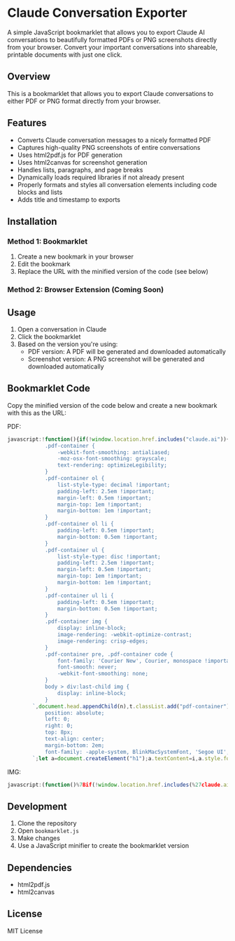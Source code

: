 # Claude Conversation Exporter

A simple JavaScript bookmarklet that allows you to export Claude AI conversations to beautifully formatted PDFs or PNG screenshots directly from your browser. Convert your important conversations into shareable, printable documents with just one click.

## Overview

This is a bookmarklet that allows you to export Claude conversations to either PDF or PNG format directly from your browser.

## Features

* Converts Claude conversation messages to a nicely formatted PDF
* Captures high-quality PNG screenshots of entire conversations
* Uses html2pdf.js for PDF generation
* Uses html2canvas for screenshot generation
* Handles lists, paragraphs, and page breaks
* Dynamically loads required libraries if not already present
* Properly formats and styles all conversation elements including code blocks and lists
* Adds title and timestamp to exports

## Installation

### Method 1: Bookmarklet

1. Create a new bookmark in your browser
2. Edit the bookmark
3. Replace the URL with the minified version of the code (see below)

### Method 2: Browser Extension (Coming Soon)

## Usage

1. Open a conversation in Claude
2. Click the bookmarklet
3. Based on the version you're using:
   - PDF version: A PDF will be generated and downloaded automatically
   - Screenshot version: A PNG screenshot will be generated and downloaded automatically

## Bookmarklet Code

Copy the minified version of the code below and create a new bookmark with this as the URL:

PDF:
```javascript
javascript:!function(){if(!window.location.href.includes("claude.ai")){alert("This bookmarklet only works on Claude chat pages");return}function e(e){return new Promise((t,n)=>{if(document.querySelector(`script[src="${e}"]`)){t();return}let i=document.createElement("script");i.src=e,i.onload=t,i.onerror=n,document.head.appendChild(i)})}Promise.all([e("https://cdnjs.cloudflare.com/ajax/libs/html2canvas/1.4.1/html2canvas.min.js"),e("https://cdnjs.cloudflare.com/ajax/libs/jspdf/2.5.1/jspdf.umd.min.js")]).then(function e(){let t=document.querySelector("div.flex-1.flex.flex-col.gap-3.px-4");if(!t){alert("Could not find Claude chat container");return}let n=document.createElement("style");n.textContent=`
            .pdf-container {
                -webkit-font-smoothing: antialiased;
                -moz-osx-font-smoothing: grayscale;
                text-rendering: optimizeLegibility;
            }
            .pdf-container ol {
                list-style-type: decimal !important;
                padding-left: 2.5em !important;
                margin-left: 0.5em !important;
                margin-top: 1em !important;
                margin-bottom: 1em !important;
            }
            .pdf-container ol li {
                padding-left: 0.5em !important;
                margin-bottom: 0.5em !important;
            }
            .pdf-container ul {
                list-style-type: disc !important;
                padding-left: 2.5em !important;
                margin-left: 0.5em !important;
                margin-top: 1em !important;
                margin-bottom: 1em !important;
            }
            .pdf-container ul li {
                padding-left: 0.5em !important;
                margin-bottom: 0.5em !important;
            }
            .pdf-container img {
                display: inline-block;
                image-rendering: -webkit-optimize-contrast;
                image-rendering: crisp-edges;
            }
            .pdf-container pre, .pdf-container code {
                font-family: 'Courier New', Courier, monospace !important;
                font-smooth: never;
                -webkit-font-smoothing: none;
            }
            body > div:last-child img {
                display: inline-block;
            }
        `,document.head.appendChild(n),t.classList.add("pdf-container"),document.querySelectorAll("div.font-user-message").forEach(e=>{e.style.position="relative"});let i=document.querySelector("button[data-testid='chat-menu-trigger']")?.textContent||"",o=i.trim().toLowerCase().replace(/^[^\w\d]+|[^\w\d]+$/g,"").replace(/[\s\W-]+/g,"-")||"claude",r=document.createElement("div");r.style.cssText=`
            position: absolute;
            left: 0;
            right: 0;
            top: 8px;
            text-align: center;
            margin-bottom: 2em;
            font-family: -apple-system, BlinkMacSystemFont, 'Segoe UI', Roboto, Oxygen, Ubuntu, Cantarell, sans-serif;
        `;let a=document.createElement("h1");a.textContent=i,a.style.fontSize="18px",a.style.fontWeight="600";let l=document.createElement("p");l.textContent=new Date().toLocaleString(),l.style.cssText="font-size: 12px; opacity: 0.7;",r.appendChild(a),r.appendChild(l),t.prepend(r);let s=Math.max(2,window.devicePixelRatio||1);html2canvas(t,{logging:!1,letterRendering:!0,foreignObjectRendering:!1,useCORS:!0,scale:s,scrollY:-window.scrollY,windowWidth:document.documentElement.offsetWidth,windowHeight:document.documentElement.offsetHeight,onclone(e){let t=e.querySelector(".pdf-container");t.style.padding="20px",t.style.width="100%",t.querySelectorAll("pre, code").forEach(e=>{e.style.fontFamily="Courier New, Courier, monospace",e.style.fontSize="14px",e.style.lineHeight="1.4"})}}).then(e=>{let{jsPDF:t}=window.jspdf,n=new t({orientation:"p",unit:"px",format:[e.width/s,e.height/s],hotfixes:["px_scaling"],compress:!0}),i=e.toDataURL("image/jpeg",1);n.addImage(i,"JPEG",0,0,e.width/s,e.height/s,void 0,"FAST"),n.save(`${o}.pdf`)}).then(()=>{n.remove(),r.remove(),t.classList.remove("pdf-container")}).catch(e=>{alert("Error generating PDF: "+e.message),n?.remove(),r?.remove(),t.classList.remove("pdf-container")})}).catch(e=>alert("Error loading required libraries: "+e.message))}();
```

IMG:
```javascript
javascript:(function()%7Bif(!window.location.href.includes(%27claude.ai%27))%7Balert(%27This bookmarklet only works on Claude chat pages%27)%3Breturn%7Dif(typeof html2canvas%3D%3D%3D%27undefined%27)%7Bvar script%3Ddocument.createElement(%27script%27)%3Bscript.src%3D%27https%3A%2F%2Fcdnjs.cloudflare.com%2Fajax%2Flibs%2Fhtml2canvas%2F1.4.1%2Fhtml2canvas.min.js%27%3Bscript.onload%3DinitScreenshot%3Bdocument.head.appendChild(script)%7Delse%7BinitScreenshot()%7Dfunction initScreenshot()%7Bconst mainContainer%3Ddocument.querySelector("div.flex-1.flex.flex-col.gap-3.px-4")%3Bif(!mainContainer)%7Balert(%27Could not find Claude chat container%27)%3Breturn%7Dconst styleSheet%3Ddocument.createElement("style")%3BstyleSheet.textContent%3D%60.screenshot-container ol%7Blist-style-type%3Adecimal!important%3Bpadding-left%3A2.5em!important%3Bmargin-left%3A.5em!important%3Bmargin-top%3A1em!important%3Bmargin-bottom%3A1em!important%7D.screenshot-container ol li%7Bpadding-left%3A.5em!important%3Bmargin-bottom%3A.5em!important%7D.screenshot-container ul%7Blist-style-type%3Adisc!important%3Bpadding-left%3A2.5em!important%3Bmargin-left%3A.5em!important%3Bmargin-top%3A1em!important%3Bmargin-bottom%3A1em!important%7D.screenshot-container ul li%7Bpadding-left%3A.5em!important%3Bmargin-bottom%3A.5em!important%7D.screenshot-container img%7Bdisplay%3Ainline-block%7Dbody>div%3Alast-child img%7Bdisplay%3Ainline-block%7D%60%3Bdocument.head.appendChild(styleSheet)%3BmainContainer.classList.add(%27screenshot-container%27)%3Bdocument.querySelectorAll("div.font-user-message").forEach(msg%3D>%7Bmsg.style.position%3D"relative"%7D)%3Bconst title%3Ddocument.querySelector("button%5Bdata-testid%3D%27chat-menu-trigger%27%5D")%3F.textContent%7C%7C%27%27%3Bconst filename%3Dtitle.trim().toLowerCase().replace(%2F%5E%5B%5E%5Cw%5Cd%5D%2B%7C%5B%5E%5Cw%5Cd%5D%2B%24%2Fg%2C"").replace(%2F%5B%5Cs%5CW-%5D%2B%2Fg%2C"-")%7C%7C"claude"%3Bconst header%3Ddocument.createElement("div")%3Bheader.style.cssText%3D%60position%3Aabsolute%3Bleft%3A0%3Bright%3A0%3Btop%3A8px%3Btext-align%3Acenter%3Bmargin-bottom%3A2em%60%3Bconst headerTitle%3Ddocument.createElement("h1")%3BheaderTitle.textContent%3Dtitle%3BheaderTitle.style.fontSize%3D"18px"%3Bconst timestamp%3Ddocument.createElement("p")%3Btimestamp.textContent%3Dnew Date().toLocaleString()%3Btimestamp.style.cssText%3D"font-size%3A12px%3Bopacity%3A.7"%3Bheader.appendChild(headerTitle)%3Bheader.appendChild(timestamp)%3BmainContainer.prepend(header)%3Bhtml2canvas(mainContainer%2C%7Blogging%3A!0%2CletterRendering%3A1%2CforeignObjectRendering%3A!1%2CuseCORS%3A!0%2Cscale%3Awindow.devicePixelRatio%7C%7C1%2Conclone%3A(clonedDoc)%3D>%7BclonedDoc.querySelector(%27.screenshot-container%27).style.padding%3D%2720px%27%7D%7D).then(canvas%3D>%7Bcanvas.style.display%3D"none"%3Bdocument.body.appendChild(canvas)%3Breturn canvas%7D).then(canvas%3D>%7Bconst dataUrl%3Dcanvas.toDataURL("image%2Fpng")%3Bconst downloadLink%3Ddocument.createElement("a")%3BdownloadLink.download%3D%60%24%7Bfilename%7D.png%60%3BdownloadLink.href%3DdataUrl%3BdownloadLink.click()%3Bcanvas.remove()%7D).then(()%3D>%7BstyleSheet.remove()%3Bheader.remove()%3BmainContainer.classList.remove(%27screenshot-container%27)%7D).catch(error%3D>%7Balert(%27Error generating screenshot%3A %27%2Berror.message)%3BstyleSheet%3F.remove()%3Bheader%3F.remove()%3BmainContainer.classList.remove(%27screenshot-container%27)%7D)%7D%7D)()
```

## Development

1. Clone the repository
2. Open `bookmarklet.js`
3. Make changes
4. Use a JavaScript minifier to create the bookmarklet version

## Dependencies

* html2pdf.js
* html2canvas

## License

MIT License
